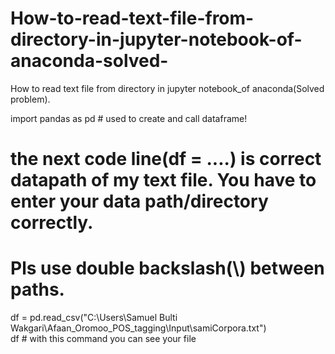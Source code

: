 # How-to-read-text-file-from-directory-in-jupyter-notebook-of-anaconda-solved-
How to read text file from directory in jupyter notebook_of anaconda(Solved problem).

import pandas as pd # used to create and call dataframe! 
# the next code line(df = ....) is correct datapath of my text file. You have to enter your data path/directory correctly. 
# Pls use double backslash(\\) between paths. 
df = pd.read_csv("C:\\Users\\Samuel Bulti Wakgari\\Afaan_Oromoo_POS_tagging\\Input\\samiCorpora.txt")  
df     # with this command you can see your file

